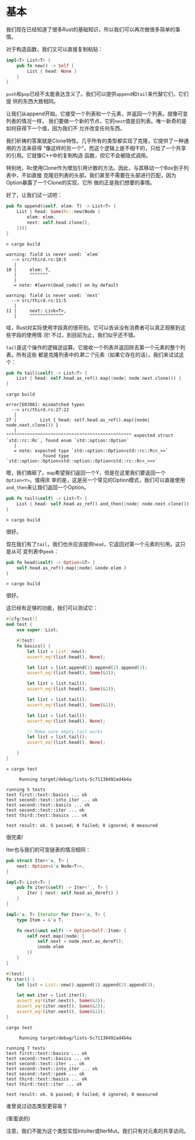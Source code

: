 # 基本

我们现在已经知道了很多Rust的基础知识，所以我们可以再次做很多简单的事情。

对于构造函数，我们又可以直接复制粘贴：

```rust ,ignore
impl<T> List<T> {
    pub fn new() -> Self {
        List { head: None }
    }
}
```

`push`和`pop`已经不太能表达含义了。我们可以提供`append`和`tail`来代替它们，它们提
供的东西大致相同。

让我们从append开始。它接受一个列表和一个元素，并返回一个列表。就像可变列表的情况一样，
我们要做一个新的节点，它的`next`值是旧列表。唯一新奇的是如何获得下一个值，因为我们不
允许改变任何东西。

我们祈祷的答案就是Clone特性。几乎所有的类型都实现了克隆，它提供了一种通用的方法来获得
"像这样的另一个"，而这个逻辑上是不相干的，只给了一个共享的引用。它就像C++中的复制构造
函数，但它不会被隐式调用。

特别地，Rc使用Clone作为增加引用计数的方法。因此，与其移动一个Box到子列表中，不如直接
克隆旧列表的头部。我们甚至不需要在头部进行匹配，因为Option暴露了一个Clone的实现，它所
做的正是我们想要的事情。

好了，让我们试一试吧：

```rust ,ignore
pub fn append(&self, elem: T) -> List<T> {
    List { head: Some(Rc::new(Node {
        elem: elem,
        next: self.head.clone(),
    }))}
}
```

```text
> cargo build

warning: field is never used: `elem`
  --> src/third.rs:10:5
   |
10 |     elem: T,
   |     ^^^^^^^
   |
   = note: #[warn(dead_code)] on by default

warning: field is never used: `next`
  --> src/third.rs:11:5
   |
11 |     next: Link<T>,
   |     ^^^^^^^^^^^^^
```

哇，Rust对实际使用字段真的很苛刻。它可以告诉没有消费者可以真正观察到这些字段的使用情
况! 不过，到目前为止，我们似乎还不错。

`tail`是这个操作的逻辑逆运算。它接收一个列表并返回除去第一个元素的整个列表。所有这些
都是克隆列表中的*第二个*元素（如果它存在的话）。我们来试试这个：

```rust ,ignore
pub fn tail(&self) -> List<T> {
    List { head: self.head.as_ref().map(|node| node.next.clone()) }
}
```

```text
cargo build

error[E0308]: mismatched types
  --> src/third.rs:27:22
   |
27 |         List { head: self.head.as_ref().map(|node| node.next.clone()) }
   |                      ^^^^^^^^^^^^^^^^^^^^^^^^^^^^^^^^^^^^^^^^^^^^^^^^ expected struct `std::rc::Rc`, found enum `std::option::Option`
   |
   = note: expected type `std::option::Option<std::rc::Rc<_>>`
              found type `std::option::Option<std::option::Option<std::rc::Rc<_>>>`
```

嗯，我们搞砸了。`map`希望我们返回一个Y，但是在这里我们要返回一个`Option<Y>`。值得庆
幸的是，这是另一个常见的Option模式，我们可以直接使用`and_then`来让我们返回一个Option。

```rust ,ignore
pub fn tail(&self) -> List<T> {
    List { head: self.head.as_ref().and_then(|node| node.next.clone()) }
}
```

```text
> cargo build

```

很好。

现在我们有了`tail`，我们也许应该提供`head`，它返回对第一个元素的引用。这只是从可
变列表中`peek`：

```rust ,ignore
pub fn head(&self) -> Option<&T> {
    self.head.as_ref().map(|node| &node.elem )
}
```

```text
> cargo build

```

很好。

这已经有足够的功能，我们可以测试它：


```rust ,ignore
#[cfg(test)]
mod test {
    use super::List;

    #[test]
    fn basics() {
        let list = List::new();
        assert_eq!(list.head(), None);

        let list = list.append(1).append(2).append(3);
        assert_eq!(list.head(), Some(&3));

        let list = list.tail();
        assert_eq!(list.head(), Some(&2));

        let list = list.tail();
        assert_eq!(list.head(), Some(&1));

        let list = list.tail();
        assert_eq!(list.head(), None);

        // Make sure empty tail works
        let list = list.tail();
        assert_eq!(list.head(), None);

    }
}
```

```text
> cargo test

     Running target/debug/lists-5c71138492ad4b4a

running 5 tests
test first::test::basics ... ok
test second::test::into_iter ... ok
test second::test::basics ... ok
test second::test::iter ... ok
test third::test::basics ... ok

test result: ok. 5 passed; 0 failed; 0 ignored; 0 measured

```

很完美!

Iter也与我们的可变链表的情况相同：

```rust ,ignore
pub struct Iter<'a, T> {
    next: Option<&'a Node<T>>,
}

impl<T> List<T> {
    pub fn iter(&self) -> Iter<'_, T> {
        Iter { next: self.head.as_deref() }
    }
}

impl<'a, T> Iterator for Iter<'a, T> {
    type Item = &'a T;

    fn next(&mut self) -> Option<Self::Item> {
        self.next.map(|node| {
            self.next = node.next.as_deref();
            &node.elem
        })
    }
}
```

```rust ,ignore
#[test]
fn iter() {
    let list = List::new().append(1).append(2).append(3);

    let mut iter = list.iter();
    assert_eq!(iter.next(), Some(&3));
    assert_eq!(iter.next(), Some(&2));
    assert_eq!(iter.next(), Some(&1));
}
```

```text
cargo test

     Running target/debug/lists-5c71138492ad4b4a

running 7 tests
test first::test::basics ... ok
test second::test::basics ... ok
test second::test::iter ... ok
test second::test::into_iter ... ok
test second::test::peek ... ok
test third::test::basics ... ok
test third::test::iter ... ok

test result: ok. 6 passed; 0 failed; 0 ignored; 0 measured

```

谁曾说过动态类型更容易？

(笨蛋说的)

注意，我们不能为这个类型实现IntoIter或IterMut。我们只有对元素的共享访问。
